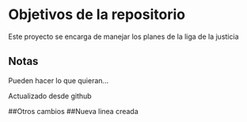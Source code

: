 # Objetivos de la repositorio

Este proyecto se encarga de manejar los planes de la liga de la justicia


## Notas
Pueden hacer lo que quieran...

Actualizado desde github

##Otros cambios
##Nueva linea creada
